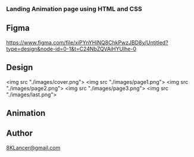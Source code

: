### Landing Animation page using HTML and CSS

## Figma
https://www.figma.com/file/xiPYnYHiNQ8ChkPwzJBD8y/Untitled?type=design&node-id=0-1&t=C24NbZQVAiHYUlhe-0

## Design

<img src "./images/cover.png">
<img src "./images/page1.png">
<img src "./images/page2.png">
<img src "./images/page3.png">
<img src "./images/last.png">

## Animation




## Author

8KLancer@gmail.com